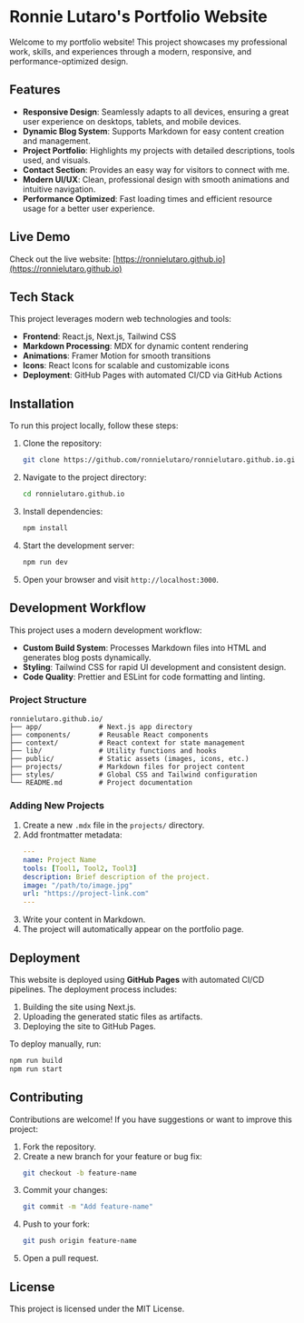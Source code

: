 # Ronnie Lutaro's Portfolio Website

Welcome to my portfolio website! This project showcases my professional work, skills, and experiences through a modern, responsive, and performance-optimized design.

## Features

- **Responsive Design**: Seamlessly adapts to all devices, ensuring a great user experience on desktops, tablets, and mobile devices.
- **Dynamic Blog System**: Supports Markdown for easy content creation and management.
- **Project Portfolio**: Highlights my projects with detailed descriptions, tools used, and visuals.
- **Contact Section**: Provides an easy way for visitors to connect with me.
- **Modern UI/UX**: Clean, professional design with smooth animations and intuitive navigation.
- **Performance Optimized**: Fast loading times and efficient resource usage for a better user experience.

## Live Demo

Check out the live website: [https://ronnielutaro.github.io](https://ronnielutaro.github.io)

## Tech Stack

This project leverages modern web technologies and tools:

- **Frontend**: React.js, Next.js, Tailwind CSS
- **Markdown Processing**: MDX for dynamic content rendering
- **Animations**: Framer Motion for smooth transitions
- **Icons**: React Icons for scalable and customizable icons
- **Deployment**: GitHub Pages with automated CI/CD via GitHub Actions

## Installation

To run this project locally, follow these steps:

1. Clone the repository:
   ```bash
   git clone https://github.com/ronnielutaro/ronnielutaro.github.io.git
   ```

2. Navigate to the project directory:
   ```bash
   cd ronnielutaro.github.io
   ```

3. Install dependencies:
   ```bash
   npm install
   ```

4. Start the development server:
   ```bash
   npm run dev
   ```

5. Open your browser and visit `http://localhost:3000`.

## Development Workflow

This project uses a modern development workflow:

- **Custom Build System**: Processes Markdown files into HTML and generates blog posts dynamically.
- **Styling**: Tailwind CSS for rapid UI development and consistent design.
- **Code Quality**: Prettier and ESLint for code formatting and linting.

### Project Structure

```
ronnielutaro.github.io/
├── app/              # Next.js app directory
├── components/       # Reusable React components
├── context/          # React context for state management
├── lib/              # Utility functions and hooks
├── public/           # Static assets (images, icons, etc.)
├── projects/         # Markdown files for project content
├── styles/           # Global CSS and Tailwind configuration
└── README.md         # Project documentation
```

### Adding New Projects

1. Create a new `.mdx` file in the `projects/` directory.
2. Add frontmatter metadata:
   ```yaml
   ---
   name: Project Name
   tools: [Tool1, Tool2, Tool3]
   description: Brief description of the project.
   image: "/path/to/image.jpg"
   url: "https://project-link.com"
   ---
   ```
3. Write your content in Markdown.
4. The project will automatically appear on the portfolio page.

## Deployment

This website is deployed using **GitHub Pages** with automated CI/CD pipelines. The deployment process includes:

1. Building the site using Next.js.
2. Uploading the generated static files as artifacts.
3. Deploying the site to GitHub Pages.

To deploy manually, run:
```bash
npm run build
npm run start
```

## Contributing

Contributions are welcome! If you have suggestions or want to improve this project:

1. Fork the repository.
2. Create a new branch for your feature or bug fix:
   ```bash
   git checkout -b feature-name
   ```
3. Commit your changes:
   ```bash
   git commit -m "Add feature-name"
   ```
4. Push to your fork:
   ```bash
   git push origin feature-name
   ```
5. Open a pull request.

## License

This project is licensed under the MIT License.